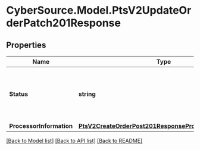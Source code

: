 # CyberSource.Model.PtsV2UpdateOrderPatch201Response
## Properties

Name | Type | Description | Notes
------------ | ------------- | ------------- | -------------
**Status** | **string** | The status of the submitted transaction. Possible values:   - CREATED   - SAVED   - APPROVED   - VOIDED   - COMPLETED   - PAYER_ACTION_REQUIRED  | [optional] 
**ProcessorInformation** | [**PtsV2CreateOrderPost201ResponseProcessorInformation**](PtsV2CreateOrderPost201ResponseProcessorInformation.md) |  | [optional] 

[[Back to Model list]](../README.md#documentation-for-models) [[Back to API list]](../README.md#documentation-for-api-endpoints) [[Back to README]](../README.md)


